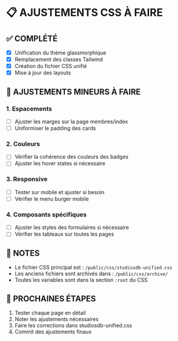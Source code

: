 # 📋 AJUSTEMENTS CSS À FAIRE

## ✅ COMPLÉTÉ
- [x] Unification du thème glassmorphique
- [x] Remplacement des classes Tailwind
- [x] Création du fichier CSS unifié
- [x] Mise à jour des layouts

## 🔧 AJUSTEMENTS MINEURS À FAIRE

### 1. Espacements
- [ ] Ajuster les marges sur la page membres/index
- [ ] Uniformiser le padding des cards

### 2. Couleurs
- [ ] Vérifier la cohérence des couleurs des badges
- [ ] Ajuster les hover states si nécessaire

### 3. Responsive
- [ ] Tester sur mobile et ajuster si besoin
- [ ] Vérifier le menu burger mobile

### 4. Composants spécifiques
- [ ] Ajuster les styles des formulaires si nécessaire
- [ ] Vérifier les tableaux sur toutes les pages

## 📝 NOTES
- Le fichier CSS principal est : `/public/css/studiosdb-unified.css`
- Les anciens fichiers sont archivés dans : `/public/css/archive/`
- Toutes les variables sont dans la section `:root` du CSS

## 🎯 PROCHAINES ÉTAPES
1. Tester chaque page en détail
2. Noter les ajustements nécessaires
3. Faire les corrections dans studiosdb-unified.css
4. Commit des ajustements finaux
